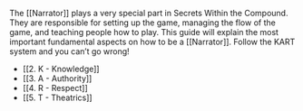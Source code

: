 The [[Narrator]] plays a very special part in Secrets Within the Compound. They are responsible for setting up the game, managing the flow of the game, and teaching people how to play.
This guide will explain the most important fundamental aspects on how to be a [[Narrator]]. Follow the KART system and you can’t go wrong!

- [[2. K - Knowledge]]
- [[3. A - Authority]]
- [[4. R - Respect]]
- [[5. T - Theatrics]]
